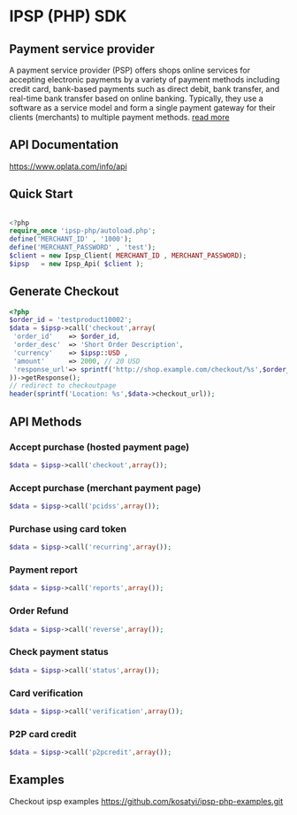 # IPSP (PHP) SDK

## Payment service provider
A payment service provider (PSP) offers shops online services for accepting electronic payments by a variety of payment methods including credit card, bank-based payments such as direct debit, bank transfer, and real-time bank transfer based on online banking. Typically, they use a software as a service model and form a single payment gateway for their clients (merchants) to multiple payment methods. 
[read more](https://en.wikipedia.org/wiki/Payment_service_provider)

## API Documentation

https://www.oplata.com/info/api

## Quick Start

```php
 
<?php
require_once 'ipsp-php/autoload.php';
define('MERCHANT_ID' , '1000');
define('MERCHANT_PASSWORD' , 'test');
$client = new Ipsp_Client( MERCHANT_ID , MERCHANT_PASSWORD);
$ipsp   = new Ipsp_Api( $client );

```
## Generate Checkout

```php
<?php
$order_id = 'testproduct10002';
$data = $ipsp->call('checkout',array(
 'order_id'    => $order_id,
 'order_desc'  => 'Short Order Description',
 'currency'    => $ipsp::USD ,
 'amount'      => 2000, // 20 USD
 'response_url'=> sprintf('http://shop.example.com/checkout/%s',$order_id)
))->getResponse();
// redirect to checkoutpage
header(sprintf('Location: %s',$data->checkout_url));
```

## API Methods
### Accept purchase (hosted payment page)
```php
$data = $ipsp->call('checkout',array());
```
### Accept purchase (merchant payment page)
```php
$data = $ipsp->call('pcidss',array());
```
### Purchase using card token
```php
$data = $ipsp->call('recurring',array());
```
### Payment report
```php
$data = $ipsp->call('reports',array());
```
### Order Refund
```php
$data = $ipsp->call('reverse',array());
```
### Check payment status
```php
$data = $ipsp->call('status',array());
```
### Card verification
```php
$data = $ipsp->call('verification',array());
```
### P2P card credit
```php
$data = $ipsp->call('p2pcredit',array());
```

## Examples

Checkout ipsp examples https://github.com/kosatyi/ipsp-php-examples.git
